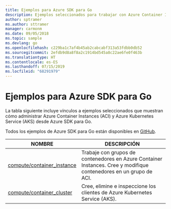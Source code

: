 ```yaml
---
title: Ejemplos para Azure SDK para Go
description: Ejemplos seleccionados para trabajar con Azure Container Instances y Azure Kubernetes Service desde Azure SDK para Go.
author: sptramer
ms.author: sttramer
manager: carmonm
ms.date: 09/05/2018
ms.topic: sample
ms.devlang: go
ms.openlocfilehash: c229ba1c7af4b45ab2cabcabf313a53fdbb0db52
ms.sourcegitcommit: 2efdb9d8a8f8a2c1914bd545a8c22ae6fe0f463b
ms.translationtype: HT
ms.contentlocale: es-ES
ms.lasthandoff: 07/15/2019
ms.locfileid: "68291979"
---
```

# <a name="azure-sdk-for-go-samples-for-containers"></a>Ejemplos para Azure SDK para Go

La tabla siguiente incluye vínculos a ejemplos seleccionados que muestran cómo administrar Azure Container Instances (ACI) y Azure Kubernetes Service (AKS) desde Azure SDK para Go.

Todos los ejemplos de Azure SDK para Go están disponibles en [GitHub](https://github.com/Azure-Samples/azure-sdk-for-go-samples).

| NOMBRE | DESCRIPCIÓN |
|------|-------------|
| [compute/container_instance](https://github.com/Azure-Samples/azure-sdk-for-go-samples/blob/master/compute/container_instance.go) | Trabaje con grupos de contenedores en Azure Container Instances. Cree y modifique contenedores en un grupo de ACI. |
| [compute/container_cluster](https://github.com/Azure-Samples/azure-sdk-for-go-samples/blob/master/compute/container_cluster.go) | Cree, elimine e inspeccione los clientes de Azure Kubernetes Service (AKS). |
